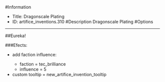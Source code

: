 #Information
 - Title: Dragonscale Plating
 - ID: artifice_inventions.310
#Description
Dragonscale Plating
#Options

___
##Eureka!

###Efects:<ul><li>add faction influence:</li><ul><li>faction = tec_brilliance</li><li>influence = 5</li></ul><li>custom tooltip = new_artifice_invention_tooltip</li></ul>
